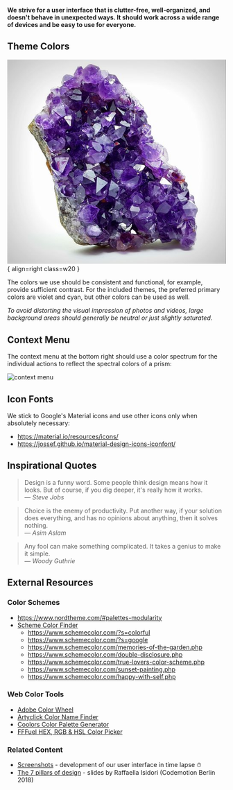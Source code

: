 **We strive for a user interface that is clutter-free, well-organized, and doesn't behave in unexpected ways. It should work across a wide range of devices and be easy to use for everyone.**

## Theme Colors

![Sample](img/violet.jpg){ align=right class=w20 }

The colors we use should be consistent and functional, for example, provide sufficient contrast. For the included themes, the preferred primary colors are violet and cyan, but other colors can be used as well.

*To avoid distorting the visual impression of photos and videos, large background areas should generally be neutral or just slightly saturated.*

## Context Menu

The context menu at the bottom right should use a color spectrum for the individual actions to reflect the spectral colors of a prism:

![context menu](https://dl.photoprism.app/img/docs/wiki/docs/prism-context-menu.jpg)

## Icon Fonts

We stick to Google's Material icons and use other icons only when absolutely necessary:

- https://material.io/resources/icons/
- https://jossef.github.io/material-design-icons-iconfont/

## Inspirational Quotes

> Design is a funny word. Some people think design means how it looks. But of course, if you dig deeper, it's really how it works.<br />— <cite>Steve Jobs</cite>

> Choice is the enemy of productivity. Put another way, if your solution does everything, and has no opinions about anything, then it solves nothing.<br />— <cite>Asim Aslam</cite>

> Any fool can make something complicated. It takes a genius to make it simple.<br />— <cite>Woody Guthrie</cite>

## External Resources

### Color Schemes

- https://www.nordtheme.com/#palettes-modularity
- [Scheme Color Finder](https://www.schemecolor.com/)
    - https://www.schemecolor.com/?s=colorful
    - https://www.schemecolor.com/?s=google
    - https://www.schemecolor.com/memories-of-the-garden.php
    - https://www.schemecolor.com/double-disclosure.php
    - https://www.schemecolor.com/true-lovers-color-scheme.php
    - https://www.schemecolor.com/sunset-painting.php
    - https://www.schemecolor.com/happy-with-self.php

### Web Color Tools

- [Adobe Color Wheel](https://color.adobe.com/create/color-wheel)
- [Artyclick Color Name Finder](https://colors.artyclick.com/color-name-finder/)
- [Coolors Color Palette Generator](https://coolors.co/)
- [FFFuel HEX, RGB & HSL Color Picker](https://fffuel.co/cccolor/)

### Related Content

- [Screenshots](screenshots.md) - development of our user interface in time lapse ⏱
- [The 7 pillars of design](https://dl.photoprism.app/pdf/20181120-The_7_pillars_of_design.pdf) - slides by Raffaella Isidori (Codemotion Berlin 2018)
